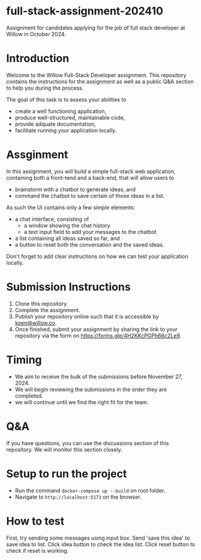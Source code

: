 # full-stack-assignment-202410

Assignment for candidates applying for the job of full stack developer at Willow in October 2024.

# Introduction

Welcome to the Willow Full-Stack Developer assignment. This repository contains the instructions for the assignment as well as a public Q&A section to help you during the process.

The goal of this task is to assess your abilities to

- create a well functioning application,
- produce well-structured, maintainable code,
- provide adquate documentation,
- facilitate running your application locally.

# Assginment

In this assignment, you will build a simple full-stack web application, containing both a front-tend and a back-end, that will allow users to

- brainstorm with a chatbot to generate ideas, and
- command the chatbot to save certain of those ideas in a list.

As such the UI contains only a few simple elements:

- a chat interface, consisting of
  - a window showing the chat history
  - a text input field to add your messages to the chatbot
- a list containing all ideas saved so far, and
- a button to reset both the conversation and the saved ideas.

Don't forget to add clear instructions on how we can test your application locally.

# Submission Instructions

1. Clone this repository.
2. Complete the assignment.
3. Publish your repository online such that it is accessible by koen@willow.co.
4. Once finished, submit your assignment by sharing the link to your repository via the form on https://forms.gle/4H2KKcPGPh66c2Le9.

# Timing

- We aim to receive the bulk of the submissions before November 27, 2024.
- We will begin reviewing the submissions in the order they are completed.
- we will continue until we find the right fit for the team.

# Q&A

If you have questions, you can use the discussions section of this repository. We will monitor this section closely.

# Setup to run the project

- Run the command `docker-compose up --build` on root folder.
- Navigate to `http://localhost:5173` on the browser.

# How to test

First, try sending some messages using input box.
Send 'save this idea' to save idea to list.
Click idea button to check the idea list.
Click reset button to check if reset is working.
